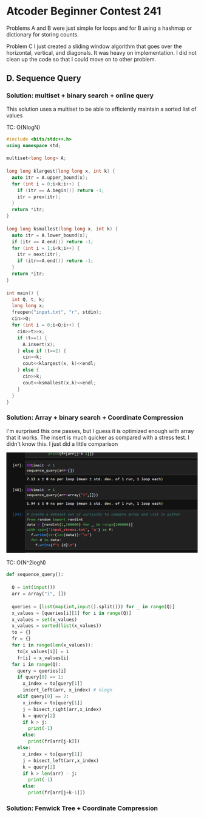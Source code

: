 # Atcoder Beginner Contest 241

Problems A and B were just simple for loops and for B using a 
hashmap or dictionary for storing counts.

Problem C I just created a sliding window algorithm that goes
over the horizontal, vertical, and diagonals.  It was heavy
on implementation.  I did not clean up the code so that I could
move on to other problem. 

## D. Sequence Query

### Solution: multiset + binary search + online query

This solution uses a multiset to be able to efficiently maintain
a sorted list of values

TC: O(NlogN)

```c++
#include <bits/stdc++.h>
using namespace std;

multiset<long long> A;

long long klargest(long long x, int k) {
  auto itr = A.upper_bound(x);
  for (int i = 0;i<k;i++) {
    if (itr == A.begin()) return -1;
    itr = prev(itr);
  }
  return *itr;
}

long long ksmallest(long long x, int k) {
  auto itr = A.lower_bound(x);
  if (itr == A.end()) return -1;
  for (int i = 1;i<k;i++) {
    itr = next(itr);
    if (itr==A.end()) return -1;
  }
  return *itr;
}

int main() {
  int Q, t, k;
  long long x;
  freopen("input.txt", "r", stdin);
  cin>>Q;
  for (int i = 0;i<Q;i++) {
    cin>>t>>x;
    if (t==1) {
      A.insert(x);
    } else if (t==2) {
      cin>>k;
      cout<<klargest(x, k)<<endl;
    } else {
      cin>>k;
      cout<<ksmallest(x,k)<<endl;
    }
  }
}
```


### Solution: Array + binary search + Coordinate Compression

I'm surprised this one passes, but I guess it is optimized enough with array that
it works. The insert is much quicker as compared with a stress test.  I didn't know
this.  I just did a little comparison 

![arr vs list for insert](images/array_vs_list.PNG)

TC: O(N^2logN)

```py
def sequence_query():

  Q = int(input())
  arr = array("i", [])

  queries = [list(map(int,input().split())) for _ in range(Q)]
  x_values = [queries[i][1] for i in range(Q)]
  x_values = set(x_values)
  x_values = sorted(list(x_values))
  to = {}
  fr = {}
  for i in range(len(x_values)):
    to[x_values[i]] = i
    fr[i] = x_values[i]
  for i in range(Q):
    query = queries[i]
    if query[0] == 1:
      x_index = to[query[1]]
      insort_left(arr, x_index) # nlogn
    elif query[0] == 2:
      x_index = to[query[1]]
      j = bisect_right(arr,x_index)
      k = query[2]
      if k > j:
        print(-1)
      else:
        print(fr[arr[j-k]])
    else:
      x_index = to[query[1]]
      j = bisect_left(arr,x_index)
      k = query[2]
      if k > len(arr) - j:
        print(-1)
      else:
        print(fr[arr[j+k-1]])
```

### Solution: Fenwick Tree + Coordinate Compression

